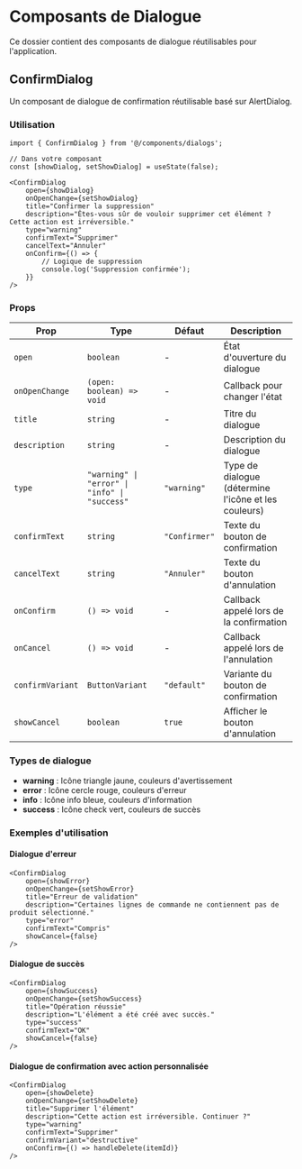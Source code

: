 # Composants de Dialogue

Ce dossier contient des composants de dialogue réutilisables pour l'application.

## ConfirmDialog

Un composant de dialogue de confirmation réutilisable basé sur AlertDialog.

### Utilisation

```tsx
import { ConfirmDialog } from '@/components/dialogs';

// Dans votre composant
const [showDialog, setShowDialog] = useState(false);

<ConfirmDialog
    open={showDialog}
    onOpenChange={setShowDialog}
    title="Confirmer la suppression"
    description="Êtes-vous sûr de vouloir supprimer cet élément ? Cette action est irréversible."
    type="warning"
    confirmText="Supprimer"
    cancelText="Annuler"
    onConfirm={() => {
        // Logique de suppression
        console.log('Suppression confirmée');
    }}
/>
```

### Props

| Prop | Type | Défaut | Description |
|------|------|--------|-------------|
| `open` | `boolean` | - | État d'ouverture du dialogue |
| `onOpenChange` | `(open: boolean) => void` | - | Callback pour changer l'état |
| `title` | `string` | - | Titre du dialogue |
| `description` | `string` | - | Description du dialogue |
| `type` | `"warning" \| "error" \| "info" \| "success"` | `"warning"` | Type de dialogue (détermine l'icône et les couleurs) |
| `confirmText` | `string` | `"Confirmer"` | Texte du bouton de confirmation |
| `cancelText` | `string` | `"Annuler"` | Texte du bouton d'annulation |
| `onConfirm` | `() => void` | - | Callback appelé lors de la confirmation |
| `onCancel` | `() => void` | - | Callback appelé lors de l'annulation |
| `confirmVariant` | `ButtonVariant` | `"default"` | Variante du bouton de confirmation |
| `showCancel` | `boolean` | `true` | Afficher le bouton d'annulation |

### Types de dialogue

- **warning** : Icône triangle jaune, couleurs d'avertissement
- **error** : Icône cercle rouge, couleurs d'erreur  
- **info** : Icône info bleue, couleurs d'information
- **success** : Icône check vert, couleurs de succès

### Exemples d'utilisation

#### Dialogue d'erreur
```tsx
<ConfirmDialog
    open={showError}
    onOpenChange={setShowError}
    title="Erreur de validation"
    description="Certaines lignes de commande ne contiennent pas de produit sélectionné."
    type="error"
    confirmText="Compris"
    showCancel={false}
/>
```

#### Dialogue de succès
```tsx
<ConfirmDialog
    open={showSuccess}
    onOpenChange={setShowSuccess}
    title="Opération réussie"
    description="L'élément a été créé avec succès."
    type="success"
    confirmText="OK"
    showCancel={false}
/>
```

#### Dialogue de confirmation avec action personnalisée
```tsx
<ConfirmDialog
    open={showDelete}
    onOpenChange={setShowDelete}
    title="Supprimer l'élément"
    description="Cette action est irréversible. Continuer ?"
    type="warning"
    confirmText="Supprimer"
    confirmVariant="destructive"
    onConfirm={() => handleDelete(itemId)}
/>
```
